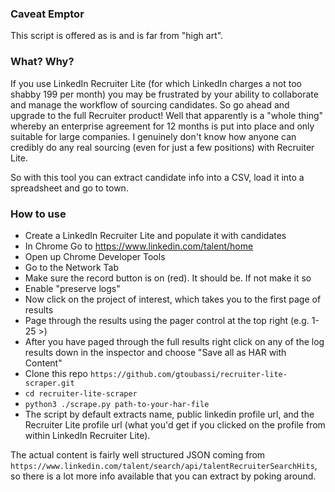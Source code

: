### Caveat Emptor

This script is offered as is and is far from "high art".

### What? Why?

If you use LinkedIn Recruiter Lite (for which LinkedIn charges a not too shabby 199 per month) you may be frustrated by your ability to collaborate and manage the workflow of sourcing candidates.  So go ahead and upgrade to the full Recruiter product!  Well that apparently is a "whole thing" whereby an enterprise agreement for 12 months is put into place and only suitable for large companies.  I genuinely don't know how anyone can credibly do any real sourcing (even for just a few positions) with Recruiter Lite.

So with this tool you can extract candidate info into a CSV, load it into a spreadsheet and go to town.

### How to use

* Create a LinkedIn Recruiter Lite and populate it with candidates
* In Chrome Go to https://www.linkedin.com/talent/home
* Open up Chrome Developer Tools
* Go to the Network Tab
* Make sure the record button is on (red).  It should be.  If not make it so
* Enable "preserve logs"
* Now click on the project of interest, which takes you to the first page of results
* Page through the results using the pager control at the top right (e.g. 1-25 >)
* After you have paged through the full results right click on any of the log results down in the inspector and choose "Save all as HAR with Content"
* Clone this repo `https://github.com/gtoubassi/recruiter-lite-scraper.git`
* `cd recruiter-lite-scraper`
* `python3 ./scrape.py path-to-your-har-file`
* The script by default extracts name, public linkedin profile url, and the Recruiter Lite profile url (what you'd get if you clicked on the profile from within LinkedIn Recruiter Lite).

The actual content is fairly well structured JSON coming from `https://www.linkedin.com/talent/search/api/talentRecruiterSearchHits`, so there is a lot more info available that you can extract by poking around.